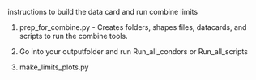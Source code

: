 instructions to build the data card and run combine limits

1. prep_for_combine.py - Creates folders, shapes files, datacards, and scripts to run the combine tools.

2. Go into your outputfolder and run Run_all_condors or Run_all_scripts

3. make_limits_plots.py

